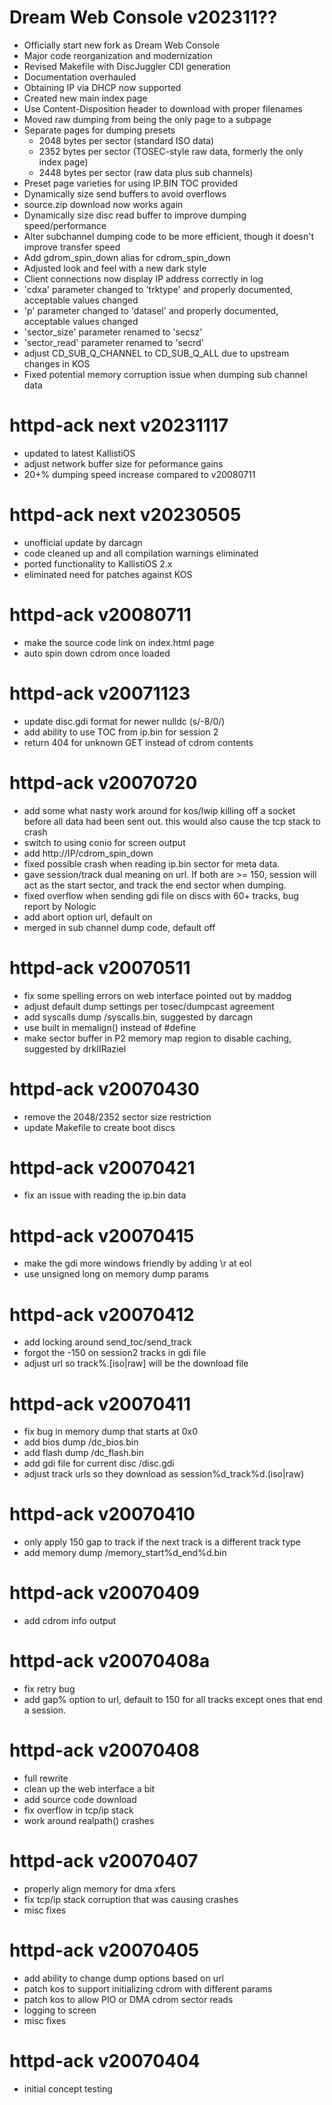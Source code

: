 # Dream Web Console v202311??
- Officially start new fork as Dream Web Console
- Major code reorganization and modernization
- Revised Makefile with DiscJuggler CDI generation
- Documentation overhauled
- Obtaining IP via DHCP now supported
- Created new main index page
- Use Content-Disposition header to download with proper filenames
- Moved raw dumping from being the only page to a subpage
- Separate pages for dumping presets
  - 2048 bytes per sector (standard ISO data)
  - 2352 bytes per sector (TOSEC-style raw data, formerly the only index page)
  - 2448 bytes per sector (raw data plus sub channels)
- Preset page varieties for using IP.BIN TOC provided
- Dynamically size send buffers to avoid overflows
- source.zip download now works again
- Dynamically size disc read buffer to improve dumping speed/performance
- Alter subchannel dumping code to be more efficient, though it doesn't improve transfer speed
- Add gdrom_spin_down alias for cdrom_spin_down
- Adjusted look and feel with a new dark style
- Client connections now display IP address correctly in log
- 'cdxa' parameter changed to 'trktype' and properly documented, acceptable values changed
- 'p' parameter changed to 'datasel' and properly documented, acceptable values changed
- 'sector_size' parameter renamed to 'secsz'
- 'sector_read' parameter renamed to 'secrd'
- adjust CD_SUB_Q_CHANNEL to CD_SUB_Q_ALL due to upstream changes in KOS
- Fixed potential memory corruption issue when dumping sub channel data

# httpd-ack next v20231117
- updated to latest KallistiOS
- adjust network buffer size for peformance gains
- 20+% dumping speed increase compared to v20080711

# httpd-ack next v20230505
- unofficial update by darcagn
- code cleaned up and all compilation warnings eliminated
- ported functionality to KallistiOS 2.x
- eliminated need for patches against KOS

# httpd-ack v20080711
- make the source code link on index.html page
- auto spin down cdrom once loaded

# httpd-ack v20071123
- update disc.gdi format for newer nulldc (s/-8/0/)
- add ability to use TOC from ip.bin for session 2
- return 404 for unknown GET instead of cdrom contents

# httpd-ack v20070720
- add some what nasty work around for kos/lwip killing off a socket before all data had been sent out.  this would also cause the tcp stack to crash
- switch to using conio for screen output
- add http://IP/cdrom_spin_down
- fixed possible crash when reading ip.bin sector for meta data.
- gave session/track dual meaning on url.  If both are >= 150, session will act as the start sector, and track the end sector when dumping.
- fixed overflow when sending gdi file on discs with 60+ tracks, bug report by Nologic
- add abort option url, default on
- merged in sub channel dump code, default off

# httpd-ack v20070511
- fix some spelling errors on web interface pointed out by maddog
- adjust default dump settings per tosec/dumpcast agreement
- add syscalls dump /syscalls.bin, suggested by darcagn
- use built in memalign() instead of #define
- make sector buffer in P2 memory map region to disable caching, suggested by drkIIRaziel

# httpd-ack v20070430
- remove the 2048/2352 sector size restriction
- update Makefile to create boot discs

# httpd-ack v20070421
- fix an issue with reading the ip.bin data

# httpd-ack v20070415
- make the gdi more windows friendly by adding \r at eol
- use unsigned long on memory dump params

# httpd-ack v20070412
- add locking around send_toc/send_track
- forgot the -150 on session2 tracks in gdi file
- adjust url so track%.[iso|raw] will be the download file

# httpd-ack v20070411
- fix bug in memory dump that starts at 0x0
- add bios dump /dc_bios.bin
- add flash dump /dc_flash.bin
- add gdi file for current disc /disc.gdi
- adjust track urls so they download as session%d_track%d.(iso|raw)  

# httpd-ack v20070410
- only apply 150 gap to track if the next track is a different track type
- add memory dump /memory_start%d_end%d.bin

# httpd-ack v20070409
- add cdrom info output

# httpd-ack v20070408a
- fix retry bug
- add gap% option to url, default to 150 for all tracks except ones that end a session.  

# httpd-ack v20070408
- full rewrite
- clean up the web interface a bit
- add source code download
- fix overflow in tcp/ip stack
- work around realpath() crashes

# httpd-ack v20070407
- properly align memory for dma xfers
- fix tcp/ip stack corruption that was causing crashes
- misc fixes

# httpd-ack v20070405
- add ability to change dump options based on url
- patch kos to support initializing cdrom with different params
- patch kos to allow PIO or DMA cdrom sector reads
- logging to screen
- misc fixes

# httpd-ack v20070404
- initial concept testing 
